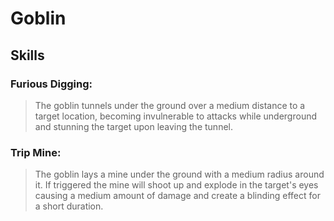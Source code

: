 Goblin
======

Skills
------

### Furious Digging:
> The goblin tunnels under the ground over a medium distance to a target location, becoming invulnerable to attacks while underground and stunning the target upon leaving the tunnel.

### Trip Mine:
>The goblin lays a mine under the ground with a medium radius around it. If triggered the mine will shoot up and explode in the target's eyes causing a medium amount of damage and create a blinding effect for a short duration.

### 